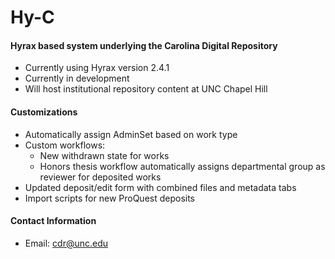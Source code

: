 # Hy-C

#### Hyrax based system underlying the Carolina Digital Repository

* Currently using Hyrax version 2.4.1
* Currently in development
* Will host institutional repository content at UNC Chapel Hill

#### Customizations

* Automatically assign AdminSet based on work type
* Custom workflows:
    * New withdrawn state for works
    * Honors thesis workflow automatically assigns departmental group as reviewer for deposited works
* Updated deposit/edit form with combined files and metadata tabs
* Import scripts for new ProQuest deposits

#### Contact Information
* Email: cdr@unc.edu